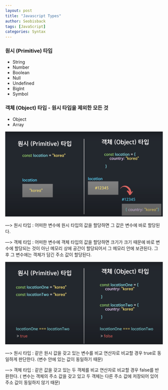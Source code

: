 ```yaml
---
layout: post
title: "Javascript Types"
author: Seobisback
tags: [JavaScript]
categories: Syntax
---
```


### 원시 (Primitive) 타입

- String
- Number
- Boolean
- Null
- Undefined
- Biglnt
- Symbol

### 객체 (Object) 타입 - 원시 타입을 제외한 모든 것

- Object
- Array

![javascript1](/assets/images/posts/2022-12-27-Javascript-type/javascript1.png)

—> 원시 타입 : 어떠한 변수에 원시 타입의 값을 할당하면 그 값은 변수에 바로 할당된다.

—> 객체 타입 : 어떠한 변수에 객체 타입의 값을 할당하면 크기가 크기 때문에 바로 변수에 할당되는 것이 아닌 메모리 상에 공간이 할당되어서 그 메모리 안에 보관된다. 그 후 그 변수에는 객체가 담긴 주소 값이 할당된다.

![javascript2](/assets/images/posts/2022-12-27-Javascript-type/javascript2.png)

—> 원시 타입 : 같은 원시 값을 갖고 있는 변수를 비교 연산자로 비교할 경우 true로 동일하게 판단한다. (변수 안에 있는 값이 동일하기 때문)

—> 객체 타입 : 같은 값을 갖고 있는 두 객체를 비교 연산자로 비교할 경우 false를 반환한다. ( 변수는 객체의 주소 값을 갖고 있고 두 객체는 다른 주소 값에 저장되어 있어 주소 값이 동일하지 않기 때문)